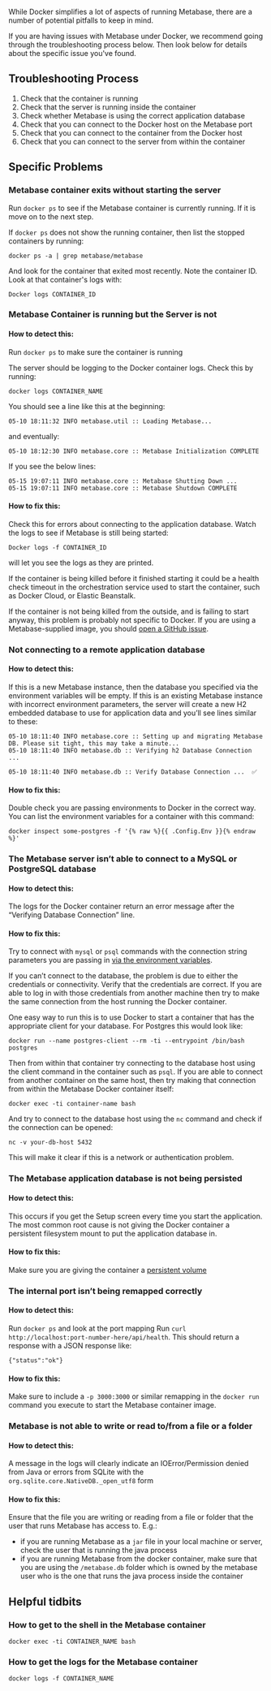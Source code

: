 While Docker simplifies a lot of aspects of running Metabase, there are a number of potential pitfalls to keep in mind.

If you are having issues with Metabase under Docker, we recommend going through the troubleshooting process below. Then look below for details about the specific issue you've found.

## Troubleshooting Process

1. Check that the container is running
2. Check that the server is running inside the container
3. Check whether Metabase is using the correct application database
4. Check that you can connect to the Docker host on the Metabase port
5. Check that you can connect to the container from the Docker host
6. Check that you can connect to the server from within the container

## Specific Problems

### Metabase container exits without starting the server

Run `docker ps` to see if the Metabase container is currently running. If it is move on to the next step.

If `docker ps` does not show the running container, then list the stopped containers by running:

`docker ps -a | grep metabase/metabase`

And look for the container that exited most recently. Note the container ID.
Look at that container's logs with:

`Docker logs CONTAINER_ID`

### Metabase Container is running but the Server is not

#### How to detect this:

Run `docker ps` to make sure the container is running

The server should be logging to the Docker container logs. Check this by running:

`docker logs CONTAINER_NAME`

You should see a line like this at the beginning:

```
05-10 18:11:32 INFO metabase.util :: Loading Metabase...
```

and eventually:

```
05-10 18:12:30 INFO metabase.core :: Metabase Initialization COMPLETE
```

If you see the below lines:

```
05-15 19:07:11 INFO metabase.core :: Metabase Shutting Down ...
05-15 19:07:11 INFO metabase.core :: Metabase Shutdown COMPLETE
```

#### How to fix this:

Check this for errors about connecting to the application database.
Watch the logs to see if Metabase is still being started:

`Docker logs -f CONTAINER_ID`

will let you see the logs as they are printed.

If the container is being killed before it finished starting it could be a health check timeout in the orchestration service used to start the container, such as Docker Cloud, or Elastic Beanstalk.

If the container is not being killed from the outside, and is failing to start anyway, this problem is probably not specific to Docker. If you are using a Metabase-supplied image, you should [open a GitHub issue](https://github.com/metabase/metabase/issues/new/choose).

### Not connecting to a remote application database

#### How to detect this:

If this is a new Metabase instance, then the database you specified via the environment variables will be empty. If this is an existing Metabase instance with incorrect environment parameters, the server will create a new H2 embedded database to use for application data and you’ll see lines similar to these:

```
05-10 18:11:40 INFO metabase.core :: Setting up and migrating Metabase DB. Please sit tight, this may take a minute...
05-10 18:11:40 INFO metabase.db :: Verifying h2 Database Connection ...

05-10 18:11:40 INFO metabase.db :: Verify Database Connection ...  ✅
```

#### How to fix this:

Double check you are passing environments to Docker in the correct way.
You can list the environment variables for a container with this command:

`docker inspect some-postgres -f '{% raw %}{{ .Config.Env }}{% endraw %}'`

### The Metabase server isn’t able to connect to a MySQL or PostgreSQL database

#### How to detect this:

The logs for the Docker container return an error message after the “Verifying Database Connection” line.

#### How to fix this:

Try to connect with `mysql` or `psql` commands with the connection string parameters you are passing in [via the environment variables](../operations-guide/configuring-application-database.md).

If you can’t connect to the database, the problem is due to either the credentials or connectivity. Verify that the credentials are correct. If you are able to log in with those credentials from another machine then try to make the same connection from the host running the Docker container.

One easy way to run this is to use Docker to start a container that has the appropriate client for your database. For Postgres this would look like:

`docker run --name postgres-client --rm -ti --entrypoint /bin/bash postgres`

Then from within that container try connecting to the database host using the client command in the container such as `psql`. If you are able to connect from another container on the same host, then try making that connection from within the Metabase Docker container itself:

`docker exec -ti container-name bash`

And try to connect to the database host using the `nc` command and check if the connection can be opened:

`nc -v your-db-host 5432`

This will make it clear if this is a network or authentication problem.

### The Metabase application database is not being persisted

#### How to detect this:

This occurs if you get the Setup screen every time you start the application. The most common root cause is not giving the Docker container a persistent filesystem mount to put the application database in.

#### How to fix this:

Make sure you are giving the container a [persistent volume](../operations-guide/running-metabase-on-docker.html#mounting-a-mapped-file-storage-volume)

### The internal port isn’t being remapped correctly

#### How to detect this:

Run `docker ps` and look at the port mapping
Run `curl http://localhost:port-number-here/api/health`. This should return a response with a JSON response like:

```
{"status":"ok"}
```

#### How to fix this:

Make sure to include a `-p 3000:3000` or similar remapping in the `docker run` command you execute to start the Metabase container image.

### Metabase is not able to write or read to/from a file or a folder

#### How to detect this:

A message in the logs will clearly indicate an IOError/Permission denied from Java or errors from SQLite with the `org.sqlite.core.NativeDB._open_utf8` form

#### How to fix this:

Ensure that the file you are writing or reading from a file or folder that the user that runs Metabase has access to. E.g.:
- if you are running Metabase as a `jar` file in your local machine or server, check the user that is running the java process
- if you are running Metabase from the docker container, make sure that you are using the `/metabase.db` folder which is owned by the metabase user who is the one that runs the java process inside the container

## Helpful tidbits

### How to get to the shell in the Metabase container

`docker exec -ti CONTAINER_NAME bash`

### How to get the logs for the Metabase container

`docker logs -f CONTAINER_NAME`
